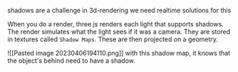 shadows are a challenge in 3d-rendering
we need realtime solutions for this

When you do a render, three.js renders each light that supports shadows.
The render simulates what the light sees if it was a camera.
They are stored in textures called ``Shadow Maps``. These are then projected on a geometry. 

![[Pasted image 20230406194110.png]]
with this shadow map, it knows that the object's behind need to have a shadow.
